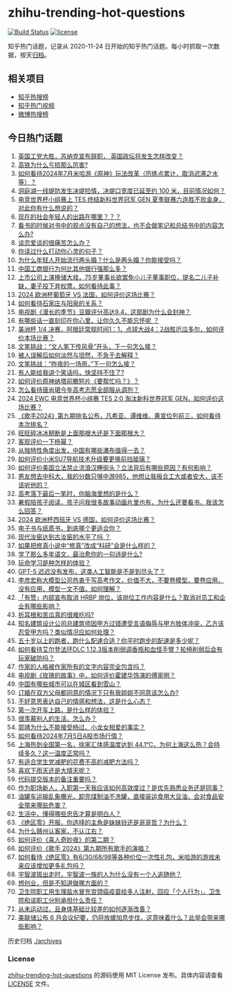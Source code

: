 # zhihu-trending-hot-questions

[![Build Status](https://github.com/justjavac/zhihu-trending-hot-questions/workflows/ci/badge.svg?branch=master)](https://github.com/justjavac/zhihu-trending-hot-questions/actions)
[![license](https://img.shields.io/github/license/justjavac/zhihu-trending-hot-questions)](https://github.com/justjavac/zhihu-trending-hot-questions/blob/master/LICENSE)

知乎热门话题，记录从 2020-11-24
日开始的知乎热门话题。每小时抓取一次数据，按天[归档](./archives)。

## 相关项目

- [知乎热搜榜](https://github.com/justjavac/zhihu-trending-top-search)
- [知乎热门视频](https://github.com/justjavac/zhihu-trending-hot-video)
- [微博热搜榜](https://github.com/justjavac/weibo-trending-hot-search)

## 今日热门话题

<!-- BEGIN -->
<!-- 最后更新时间 Sat Jul 06 2024 05:11:45 GMT+0800 (China Standard Time) -->

1. [英国工党大胜，苏纳克宣布辞职， 英国政坛将发生怎样改变？](https://www.zhihu.com/question/660784604)
1. [高铁为什么亏损那么厉害?](https://www.zhihu.com/question/347190494)
1. [如何看待2024年7月米哈游《原神》玩法改革（历练点累计，取消迟滞之水等）？](https://www.zhihu.com/question/660819469)
1. [洞庭湖一线堤防发生决堤险情，决堤口宽度已延至约 100 米，目前情况如何？](https://www.zhihu.com/question/660838142)
1. [电竞世界杯小组赛上 TES 终结新科世界冠军 GEN 夏季联赛六连胜不败金身，对此你有什么想说的？](https://www.zhihu.com/question/660850258)
1. [现在的社会年轻人的出路在哪里？？？](https://www.zhihu.com/question/660663004)
1. [看书的时候对书中的观点没有自己的想法，也不会做笔记和总结书中的内容怎么办?](https://www.zhihu.com/question/660752847)
1. [谈恋爱谈的很痛苦怎么办？](https://www.zhihu.com/question/660516897)
1. [你读过什么打动你心灵的句子？](https://www.zhihu.com/question/657997904)
1. [为什么年轻人开始流行两头婚？什么是两头婚？你能接受吗？](https://www.zhihu.com/question/660813892)
1. [中国工商银行为何比其他银行强那么多？](https://www.zhihu.com/question/26101777)
1. [上市公司上演换储大戏，75岁董事长欲罢免小儿子董事职位，提名二儿子补缺，妻子投下弃权票，如何看待此事？](https://www.zhihu.com/question/660743458)
1. [2024 欧洲杯葡萄牙 VS 法国，如何评价这场比赛？](https://www.zhihu.com/question/660706868)
1. [如何看待石家庄与阳泉的关系？](https://www.zhihu.com/question/660754320)
1. [电视剧《漫长的季节》豆瓣评分高达9.4，这部剧为什么会封神？](https://www.zhihu.com/question/599909070)
1. [有哪些话一直刻印在你心里，让你久久不能忘怀呢 ？](https://www.zhihu.com/question/660450475)
1. [美洲杯 1/4 决赛，阿根廷常规时间1：1，点球大战4：2战胜厄瓜多尔，如何评价本场比赛？](https://www.zhihu.com/question/660795344)
1. [文笔挑战：“文人笔下传风骨”开头，下一句怎么接？](https://www.zhihu.com/question/660721027)
1. [被人误解后如何淡然与坦然，不急于去解释？](https://www.zhihu.com/question/35851321)
1. [文笔挑战：“昨夜的一场雨，”下一句怎么接？](https://www.zhihu.com/question/660618434)
1. [有人能给我讲个笑话吗，快坚持不住了?](https://www.zhihu.com/question/655913889)
1. [如何评价原神纳塔前瞻短片《要帮忙吗？》？](https://www.zhihu.com/question/660840918)
1. [怎么看待唐尚珺今年高考志愿全部服从调剂？](https://www.zhihu.com/question/660656688)
1. [2024 EWC 电竞世界杯小组赛 TES 2:0 淘汰新科世界冠军 GEN，如何评价这场比赛？](https://www.zhihu.com/question/660846336)
1. [《歌手2024》第九期排名公布，凡希亚、谭维维、黄宣位列前三，如何看待本次排名？](https://www.zhihu.com/question/660844462)
1. [旺旺碎冰冰掰断是上面那根大还是下面那根大？](https://www.zhihu.com/question/660744975)
1. [客观评价一下杨幂？](https://www.zhihu.com/question/660200091)
1. [从独特性角度出发，中国有哪些瀑布值得一去？](https://www.zhihu.com/question/660620468)
1. [如何评价小米SU7导航技术升级要更换前挡玻璃？](https://www.zhihu.com/question/660595465)
1. [如何评价美国立法禁止流浪汉睡街头？立法背后有哪些原因？有何影响？](https://www.zhihu.com/question/660529777)
1. [男友想去中科大，我的分数只够中游985，他想让我报合工大或者安大，该不该听他的？](https://www.zhihu.com/question/660758404)
1. [高考落下最后一笔时，你脑海里想的是什么？](https://www.zhihu.com/question/657492290)
1. [暑假陪孩子阅读，孩子问我很多故事动画片里也有，为什么还要看书，我该怎么回答？](https://www.zhihu.com/question/660702787)
1. [2024 欧洲杯西班牙 VS 德国，如何评价这场比赛？](https://www.zhihu.com/question/660706866)
1. [电子书与纸质书，到底哪个更适合你？](https://www.zhihu.com/question/660462759)
1. [现代汝窑达到古汝窑的水平了吗 ？](https://www.zhihu.com/question/29840836)
1. [如果把修真小说中“修真”改成“科研”会是什么样的？](https://www.zhihu.com/question/660705082)
1. [学了那么多年语文，最治愈你的一句诗是什么?](https://www.zhihu.com/question/660732901)
1. [玩命学习是种怎样的体验？](https://www.zhihu.com/question/35378591)
1. [GPT-5 迟迟没有发布，这类人工智能是不是到尽头了？](https://www.zhihu.com/question/660290529)
1. [李彦宏称大模型公司热衷于写高考作文，价值不大，不要卷模型，要卷应用，没有应用，模型一文不值，如何理解？](https://www.zhihu.com/question/660743446)
1. [「有赞」内部宣布取消 HRBP 岗位，该岗位工作内容是什么？取消对员工和企业有哪些影响？](https://www.zhihu.com/question/660742414)
1. [折耳根和苦瓜真的很难吃吗?](https://www.zhihu.com/question/659700228)
1. [知名建筑设计公司总建筑师因甲方过错遭受言语侮辱与甲方肢体冲突，乙方该忍受甲方吗？类似情况应如何处理？](https://www.zhihu.com/question/660692725)
1. [五十岁以上的跑者，跑什么配速合适？你平时跑步的配速是多少呢？](https://www.zhihu.com/question/657639060)
1. [如何看待艾尔登法环DLC 1.12.3版本削弱调香瓶和血怪手臂？轮椅削弱后会有玩家破防吗？](https://www.zhihu.com/question/660739594)
1. [作家的人格被作家所有的文字内容完全包含吗？](https://www.zhihu.com/question/658407060)
1. [电视剧《玫瑰的故事》中，如何评价霍建华饰演的傅家明？](https://www.zhihu.com/question/659309532)
1. [中国有哪些城市可以在城区看到雪山？](https://www.zhihu.com/question/660620462)
1. [订婚在双方父母都同意的情况下只有我姐姐不同意该怎么办?](https://www.zhihu.com/question/660571883)
1. [不好意思表达自己的情感和想法，这是什么心态？](https://www.zhihu.com/question/660475066)
1. [第一次开车上路，是什么样的体验？](https://www.zhihu.com/question/655246627)
1. [很羡慕别人的生活，怎么办？](https://www.zhihu.com/question/660689261)
1. [郭靖为什么不能接受杨过、小龙女相爱的事实？](https://www.zhihu.com/question/561749165)
1. [如何看待2024年7月5日A股市场行情？](https://www.zhihu.com/question/660687317)
1. [上海热到全国第一名，徐家汇体感温度达到 44.1℃，为何上海这么热？会持续多久？这一温度正常吗？](https://www.zhihu.com/question/660720121)
1. [有适合学生党减肥的花费不高的减肥方法吗？](https://www.zhihu.com/question/660384333)
1. [喜欢下雨天还是大晴天呢？](https://www.zhihu.com/question/655339819)
1. [代码提交版本的备注重要吗？](https://www.zhihu.com/question/659970119)
1. [作为职场新人，入职第一天我应该如何高效度过？是优先熟悉业务还是同事？](https://www.zhihu.com/question/658821436)
1. [油罐车运输乱象曝光，卸完煤制油不洗罐，直接装运食用大豆油，会对食品安全带来哪些危害？](https://www.zhihu.com/question/660511510)
1. [生活中，懂得哪些忠告才算是明白人？](https://www.zhihu.com/question/577521411)
1. [《绝区零》开服，你选择的主角是妹妹铃还是哥哥哲？为什么？](https://www.zhihu.com/question/660705670)
1. [为什么赣州认客家，不认江右？](https://www.zhihu.com/question/655223698)
1. [如何评价《喜人奇妙夜》的第二期？](https://www.zhihu.com/question/660699730)
1. [如何评价《歌手 2024》第九期所有歌手的演唱？](https://www.zhihu.com/question/660815890)
1. [如何看待《绝区零》有6/30/68/98等各种价位一次性礼包，米哈游的游戏未来应该增加更多礼包吗？](https://www.zhihu.com/question/660692944)
1. [宇智波斑出走时，宇智波一族的人为什么没有一个人追随他？](https://www.zhihu.com/question/660492225)
1. [想创业，但是不知道做哪方面的？](https://www.zhihu.com/question/657602046)
1. [卫生院职工用生理盐水冒充宫颈癌疫苗给多人注射，回应「个人行为」，卫生院和该职工分别承担什么责任？](https://www.zhihu.com/question/660779020)
1. [从未运动过，且身体基础比较差的如何逐渐改善？](https://www.zhihu.com/question/660445176)
1. [美联储公布 6 月会议纪要，仍将放缓加息步伐，这意味着什么？此举会带来哪些影响？](https://www.zhihu.com/question/660696167)

<!-- END -->

历史归档 [./archives](./archives)

### License

[zhihu-trending-hot-questions](https://github.com/justjavac/zhihu-trending-hot-questions)
的源码使用 MIT License 发布。具体内容请查看 [LICENSE](./LICENSE) 文件。
